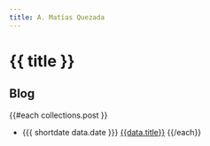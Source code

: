 ```yaml
---
title: A. Matías Quezada
---
```


# {{ title }}

## Blog

{{#each collections.post }}
- {{{ shortdate data.date }}} [{{data.title}}]({{this.url}})
{{/each}}
